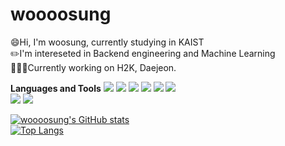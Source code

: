 # woooosung

:smile:Hi, I'm woosung, currently studying in KAIST<br/>
:pencil2:I'm intereseted in Backend engineering and Machine Learning<br/>
👨🏻‍💻Currently working on H2K, Daejeon.

<b>Languages and Tools</b>
<img src="https://cdn.jsdelivr.net/gh/devicons/devicon/icons/express/express-original.svg" />
<img src="https://cdn.jsdelivr.net/gh/devicons/devicon/icons/javascript/javascript-original.svg" />
<img src="https://cdn.jsdelivr.net/gh/devicons/devicon/icons/nodejs/nodejs-plain.svg" />
<img src="https://cdn.jsdelivr.net/gh/devicons/devicon/icons/react/react-original.svg" />
<img src="https://cdn.jsdelivr.net/gh/devicons/devicon/icons/mysql/mysql-original-wordmark.svg" />
<img src="https://cdn.jsdelivr.net/gh/devicons/devicon/icons/mongodb/mongodb-original.svg" />          
<img src="https://cdn.jsdelivr.net/gh/devicons/devicon/icons/python/python-original.svg" />
<img src="https://cdn.jsdelivr.net/gh/devicons/devicon/icons/github/github-original.svg" />
          
[![woooosung's GitHub stats](https://github-readme-stats.vercel.app/api?username=woooosung)](https://github.com/anuraghazra/github-readme-stats)<br/>
[![Top Langs](https://github-readme-stats.vercel.app/api/top-langs/?username=woooosung)](https://github.com/anuraghazra/github-readme-stats)
